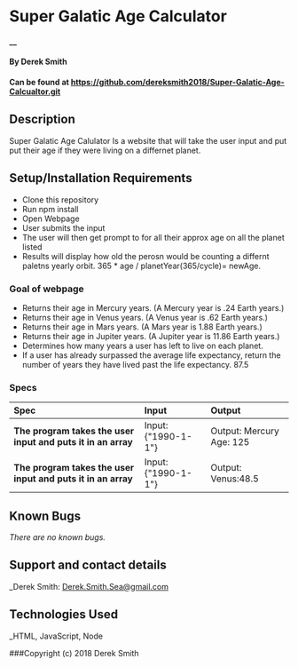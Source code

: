 # Super Galatic Age Calculator

#### __

#### By Derek Smith
#### Can be found at https://github.com/dereksmith2018/Super-Galatic-Age-Calcualtor.git

## Description

Super Galatic Age Calulator
Is a website that will take the user input and put put their age if they were living on a differnet planet.

## Setup/Installation Requirements

* Clone this repository
* Run npm install
* Open Webpage 
* User submits the input
* The user will then get prompt to for all their approx age on all the planet listed
* Results will display how old the perosn would be counting a differnt paletns yearly orbit. 365 * age / planetYear(365/cycle)= newAge.

### Goal of webpage
* Returns their age in Mercury years. (A Mercury year is .24 Earth years.)
* Returns their age in Venus years. (A Venus year is .62 Earth years.)
* Returns their age in Mars years. (A Mars year is 1.88 Earth years.)
* Returns their age in Jupiter years. (A Jupiter year is 11.86 Earth years.)
* Determines how many years a user has left to live on each planet.
* If a user has already surpassed the average life expectancy, return the number of years they have lived past the life expectancy.
87.5
### Specs
| Spec | Input | Output |
| :-------------     | :------------- | :------------- |
| **The program takes the user input and puts it in an array** |Input: {"1990-1-1"} | Output: Mercury Age: 125|
| **The program takes the user input and puts it in an array**| Input: {"1990-1-1"}| Output: Venus:48.5|


## Known Bugs

_There are no known bugs._

## Support and contact details

_Derek Smith: Derek.Smith.Sea@gmail.com

## Technologies Used

_HTML, JavaScript, Node


###Copyright (c) 2018 Derek Smith